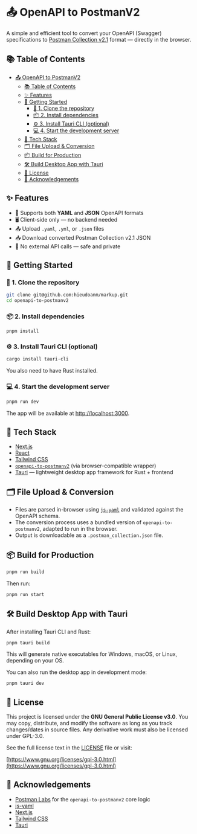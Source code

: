 # 📤 OpenAPI to PostmanV2

A simple and efficient tool to convert your OpenAPI (Swagger) specifications to [Postman Collection v2.1](https://schema.postman.com/collection/v2.1.0/collection.json) format — directly in the browser.

## 📚 Table of Contents

- [📤 OpenAPI to PostmanV2](#-openapi-to-postmanv2)
  - [📚 Table of Contents](#-table-of-contents)
  - [✨ Features](#-features)
  - [🚀 Getting Started](#-getting-started)
    - [🔧 1. Clone the repository](#-1-clone-the-repository)
    - [📦 2. Install dependencies](#-2-install-dependencies)
    - [⚙️ 3. Install Tauri CLI (optional)](#️-3-install-tauri-cli-optional)
    - [💻 4. Start the development server](#-4-start-the-development-server)
  - [🧰 Tech Stack](#-tech-stack)
  - [🗂 File Upload \& Conversion](#-file-upload--conversion)
  - [📦 Build for Production](#-build-for-production)
  - [🛠️ Build Desktop App with Tauri](#️-build-desktop-app-with-tauri)
  - [📄 License](#-license)
  - [🙌 Acknowledgements](#-acknowledgements)

## ✨ Features

- 🧩 Supports both **YAML** and **JSON** OpenAPI formats
- 🖥️ Client-side only — no backend needed
- 📤 Upload `.yaml`, `.yml`, or `.json` files
- 📥 Download converted Postman Collection v2.1 JSON
- 🚫 No external API calls — safe and private

## 🚀 Getting Started

### 🔧 1. Clone the repository

```bash
git clone git@github.com:hieudoanm/markup.git
cd openapi-to-postmanv2
```

### 📦 2. Install dependencies

```bash
pnpm install
```

### ⚙️ 3. Install Tauri CLI (optional)

```bash
cargo install tauri-cli
```

You also need to have Rust installed.

### 💻 4. Start the development server

```bash
pnpm run dev
```

The app will be available at [http://localhost:3000](http://localhost:3000).

## 🧰 Tech Stack

- [Next.js](https://nextjs.org/)
- [React](https://react.dev/)
- [Tailwind CSS](https://tailwindcss.com/)
- [`openapi-to-postmanv2`](https://github.com/postmanlabs/openapi-to-postman) (via browser-compatible wrapper)
- [Tauri](https://v2.tauri.app/) — lightweight desktop app framework for Rust + frontend

## 🗂 File Upload & Conversion

- Files are parsed in-browser using [`js-yaml`](https://github.com/nodeca/js-yaml) and validated against the OpenAPI schema.
- The conversion process uses a bundled version of `openapi-to-postmanv2`, adapted to run in the browser.
- Output is downloadable as a `.postman_collection.json` file.

## 📦 Build for Production

```bash
pnpm run build
```

Then run:

```bash
pnpm run start
```

## 🛠️ Build Desktop App with Tauri

After installing Tauri CLI and Rust:

```bash
pnpm tauri build
```

This will generate native executables for Windows, macOS, or Linux, depending on your OS.

You can also run the desktop app in development mode:

```bash
pnpm tauri dev
```

## 📄 License

This project is licensed under the **GNU General Public License v3.0**.
You may copy, distribute, and modify the software as long as you track changes/dates in source files.
Any derivative work must also be licensed under GPL-3.0.

See the full license text in the [LICENSE](./LICENSE) file or visit:

[https://www.gnu.org/licenses/gpl-3.0.html](https://www.gnu.org/licenses/gpl-3.0.html)

## 🙌 Acknowledgements

- [Postman Labs](https://github.com/postmanlabs) for the `openapi-to-postmanv2` core logic
- [js-yaml](https://github.com/nodeca/js-yaml)
- [Next.js](https://nextjs.org/)
- [Tailwind CSS](https://tailwindcss.com/)
- [Tauri](https://v2.tauri.app/)

